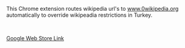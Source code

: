 This Chrome extension routes wikipedia url's to www.0wikipedia.org automatically to override wikipeadia restrictions in Turkey.

<br>

[Google Web Store Link](https://chrome.google.com/webstore/detail/wikipediatr/hmbljcnmmnilnngebjenkpkcpajnkcge?utm_source=chrome-ntp-icon "Google Web Store Link")
